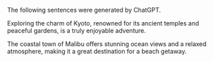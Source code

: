 The following sentences were generated by ChatGPT.

Exploring the charm of Kyoto, renowned for its ancient temples and peaceful gardens,
is a truly enjoyable adventure.

The coastal town of Malibu offers stunning ocean views and a relaxed atmosphere,
making it a great destination for a beach getaway.
